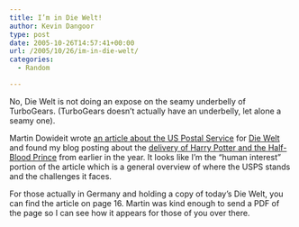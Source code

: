 ```yaml
---
title: I’m in Die Welt!
author: Kevin Dangoor
type: post
date: 2005-10-26T14:57:41+00:00
url: /2005/10/26/im-in-die-welt/
categories:
  - Random

---
```

No, Die Welt is not doing an expose on the seamy underbelly of TurboGears. (TurboGears doesn&#8217;t actually have an underbelly, let alone a seamy one).

Martin Dowideit wrote [an article about the US Postal Service][1] for [Die Welt][2] and found my blog posting about the [delivery of Harry Potter and the Half-Blood Prince][3] from earlier in the year. It looks like I&#8217;m the &#8220;human interest&#8221; portion of the article which is a general overview of where the USPS stands and the challenges it faces.

For those actually in Germany and holding a copy of today&#8217;s Die Welt, you can find the article on page 16. Martin was kind enough to send a PDF of the page so I can see how it appears for those of you over there.

 [1]: http://www.welt.de/data/2005/10/26/794099.html
 [2]: http://www.welt.de
 [3]: http://www.blueskyonmars.com/2005/07/17/a-few-harry-potter-from-amazon-observations/